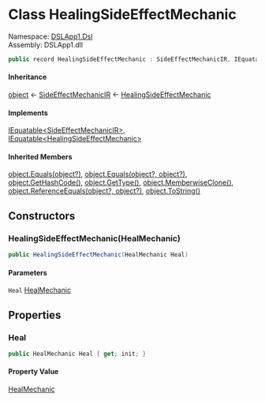 # <a id="DSLApp1_Dsl_HealingSideEffectMechanic"></a> Class HealingSideEffectMechanic

Namespace: [DSLApp1.Dsl](DSLApp1.Dsl.md)  
Assembly: DSLApp1.dll  

```csharp
public record HealingSideEffectMechanic : SideEffectMechanicIR, IEquatable<SideEffectMechanicIR>, IEquatable<HealingSideEffectMechanic>
```

#### Inheritance

[object](https://learn.microsoft.com/dotnet/api/system.object) ← 
[SideEffectMechanicIR](DSLApp1.Dsl.SideEffectMechanicIR.md) ← 
[HealingSideEffectMechanic](DSLApp1.Dsl.HealingSideEffectMechanic.md)

#### Implements

[IEquatable<SideEffectMechanicIR\>](https://learn.microsoft.com/dotnet/api/system.iequatable\-1), 
[IEquatable<HealingSideEffectMechanic\>](https://learn.microsoft.com/dotnet/api/system.iequatable\-1)

#### Inherited Members

[object.Equals\(object?\)](https://learn.microsoft.com/dotnet/api/system.object.equals\#system\-object\-equals\(system\-object\)), 
[object.Equals\(object?, object?\)](https://learn.microsoft.com/dotnet/api/system.object.equals\#system\-object\-equals\(system\-object\-system\-object\)), 
[object.GetHashCode\(\)](https://learn.microsoft.com/dotnet/api/system.object.gethashcode), 
[object.GetType\(\)](https://learn.microsoft.com/dotnet/api/system.object.gettype), 
[object.MemberwiseClone\(\)](https://learn.microsoft.com/dotnet/api/system.object.memberwiseclone), 
[object.ReferenceEquals\(object?, object?\)](https://learn.microsoft.com/dotnet/api/system.object.referenceequals), 
[object.ToString\(\)](https://learn.microsoft.com/dotnet/api/system.object.tostring)

## Constructors

### <a id="DSLApp1_Dsl_HealingSideEffectMechanic__ctor_DSLApp1_Dsl_HealMechanic_"></a> HealingSideEffectMechanic\(HealMechanic\)

```csharp
public HealingSideEffectMechanic(HealMechanic Heal)
```

#### Parameters

`Heal` [HealMechanic](DSLApp1.Dsl.HealMechanic.md)

## Properties

### <a id="DSLApp1_Dsl_HealingSideEffectMechanic_Heal"></a> Heal

```csharp
public HealMechanic Heal { get; init; }
```

#### Property Value

 [HealMechanic](DSLApp1.Dsl.HealMechanic.md)

